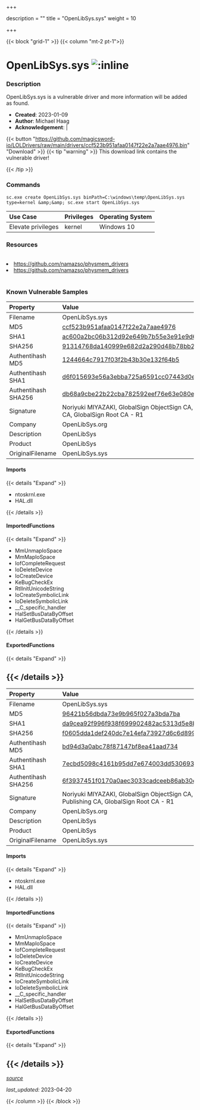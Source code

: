 +++

description = ""
title = "OpenLibSys.sys"
weight = 10

+++


{{< block "grid-1" >}}
{{< column "mt-2 pt-1">}}


# OpenLibSys.sys ![:inline](/images/twitter_verified.png) 


### Description

OpenLibSys.sys is a vulnerable driver and more information will be added as found.

- **Created**: 2023-01-09
- **Author**: Michael Haag
- **Acknowledgement**:  | [](https://twitter.com/)

{{< button "https://github.com/magicsword-io/LOLDrivers/raw/main/drivers/ccf523b951afaa0147f22e2a7aae4976.bin" "Download" >}}
{{< tip "warning" >}}
This download link contains the vulnerable driver!

{{< /tip >}}

### Commands

```
sc.exe create OpenLibSys.sys binPath=C:\windows\temp\OpenLibSys.sys type=kernel &amp;&amp; sc.exe start OpenLibSys.sys
```

| Use Case | Privileges | Operating System | 
|:---- | ---- | ---- |
| Elevate privileges | kernel | Windows 10 |

### Resources
<br>
<li><a href=" https://github.com/namazso/physmem_drivers"> https://github.com/namazso/physmem_drivers</a></li>
<li><a href="https://github.com/namazso/physmem_drivers">https://github.com/namazso/physmem_drivers</a></li>
<br>

### Known Vulnerable Samples

| Property           | Value |
|:-------------------|:------|
| Filename           | OpenLibSys.sys |
| MD5                | [ccf523b951afaa0147f22e2a7aae4976](https://www.virustotal.com/gui/file/ccf523b951afaa0147f22e2a7aae4976) |
| SHA1               | [ac600a2bc06b312d92e649b7b55e3e91e9d63451](https://www.virustotal.com/gui/file/ac600a2bc06b312d92e649b7b55e3e91e9d63451) |
| SHA256             | [91314768da140999e682d2a290d48b78bb25a35525ea12c1b1f9634d14602b2c](https://www.virustotal.com/gui/file/91314768da140999e682d2a290d48b78bb25a35525ea12c1b1f9634d14602b2c) |
| Authentihash MD5   | [1244664c7917f03f2b43b30e132f64b5](https://www.virustotal.com/gui/search/authentihash%253A1244664c7917f03f2b43b30e132f64b5) |
| Authentihash SHA1  | [d6f015693e56a3ebba725a6591cc07443d0e1661](https://www.virustotal.com/gui/search/authentihash%253Ad6f015693e56a3ebba725a6591cc07443d0e1661) |
| Authentihash SHA256| [db68a9cbe22b22cba782592eef76e63e080ee8d30943be6da694701f44b6c33e](https://www.virustotal.com/gui/search/authentihash%253Adb68a9cbe22b22cba782592eef76e63e080ee8d30943be6da694701f44b6c33e) |
| Signature         | Noriyuki MIYAZAKI, GlobalSign ObjectSign CA, GlobalSign Primary Object Publishing CA, GlobalSign Root CA - R1   |
| Company           | OpenLibSys.org |
| Description       | OpenLibSys |
| Product           | OpenLibSys |
| OriginalFilename  | OpenLibSys.sys |


#### Imports
{{< details "Expand" >}}
* ntoskrnl.exe
* HAL.dll

{{< /details >}}
#### ImportedFunctions
{{< details "Expand" >}}
* MmUnmapIoSpace
* MmMapIoSpace
* IofCompleteRequest
* IoDeleteDevice
* IoCreateDevice
* KeBugCheckEx
* RtlInitUnicodeString
* IoCreateSymbolicLink
* IoDeleteSymbolicLink
* __C_specific_handler
* HalSetBusDataByOffset
* HalGetBusDataByOffset

{{< /details >}}
#### ExportedFunctions
{{< details "Expand" >}}

{{< /details >}}
-----
| Property           | Value |
|:-------------------|:------|
| Filename           | OpenLibSys.sys |
| MD5                | [96421b56dbda73e9b965f027a3bda7ba](https://www.virustotal.com/gui/file/96421b56dbda73e9b965f027a3bda7ba) |
| SHA1               | [da9cea92f996f938f699902482ac5313d5e8b28e](https://www.virustotal.com/gui/file/da9cea92f996f938f699902482ac5313d5e8b28e) |
| SHA256             | [f0605dda1def240dc7e14efa73927d6c6d89988c01ea8647b671667b2b167008](https://www.virustotal.com/gui/file/f0605dda1def240dc7e14efa73927d6c6d89988c01ea8647b671667b2b167008) |
| Authentihash MD5   | [bd94d3a0abc78f87147bf8ea41aad734](https://www.virustotal.com/gui/search/authentihash%253Abd94d3a0abc78f87147bf8ea41aad734) |
| Authentihash SHA1  | [7ecbd5098c4161b95dd7e674003dd53069374f3e](https://www.virustotal.com/gui/search/authentihash%253A7ecbd5098c4161b95dd7e674003dd53069374f3e) |
| Authentihash SHA256| [6f3937451f0170a0aec3033cadceeb86ab30ee3c67add3926e116ccc20c0d9a7](https://www.virustotal.com/gui/search/authentihash%253A6f3937451f0170a0aec3033cadceeb86ab30ee3c67add3926e116ccc20c0d9a7) |
| Signature         | Noriyuki MIYAZAKI, GlobalSign ObjectSign CA, GlobalSign Primary Object Publishing CA, GlobalSign Root CA - R1   |
| Company           | OpenLibSys.org |
| Description       | OpenLibSys |
| Product           | OpenLibSys |
| OriginalFilename  | OpenLibSys.sys |


#### Imports
{{< details "Expand" >}}
* ntoskrnl.exe
* HAL.dll

{{< /details >}}
#### ImportedFunctions
{{< details "Expand" >}}
* MmUnmapIoSpace
* MmMapIoSpace
* IofCompleteRequest
* IoDeleteDevice
* IoCreateDevice
* KeBugCheckEx
* RtlInitUnicodeString
* IoCreateSymbolicLink
* IoDeleteSymbolicLink
* __C_specific_handler
* HalSetBusDataByOffset
* HalGetBusDataByOffset

{{< /details >}}
#### ExportedFunctions
{{< details "Expand" >}}

{{< /details >}}
-----



[*source*](https://github.com/magicsword-io/LOLDrivers/tree/main/yaml/openlibsys.yaml)

*last_updated:* 2023-04-20








{{< /column >}}
{{< /block >}}
